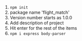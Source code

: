 1. `npm init`
2. package name 'flight_match'
3. Version number starts as 1.0.0
4. Add description of project
5. Hit enter for the rest of the items
6. `npm i express body-parser`